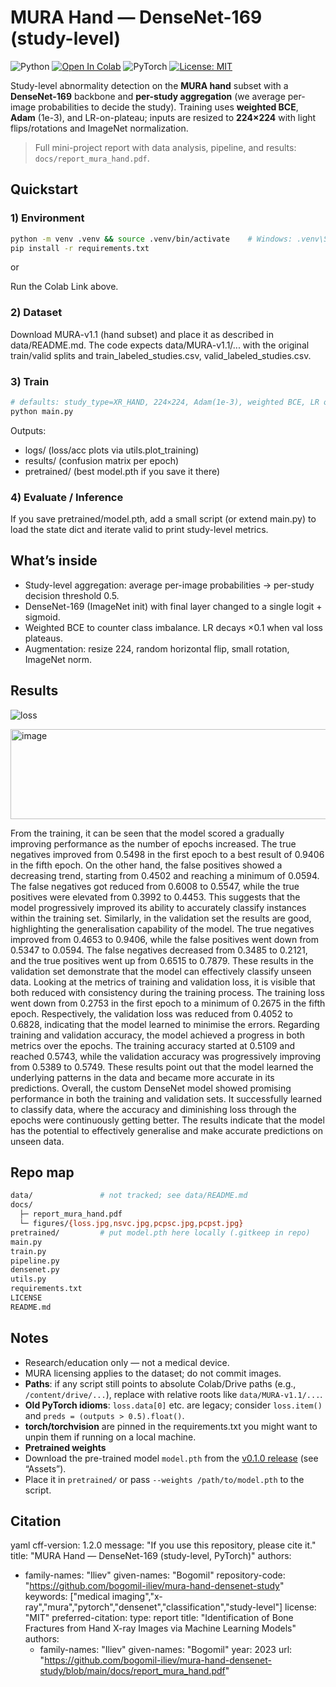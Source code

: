# MURA Hand — DenseNet-169 (study-level)

![Python](https://img.shields.io/badge/python-3.10+-informational)
[![Open In Colab](https://colab.research.google.com/assets/colab-badge.svg)](https://colab.research.google.com/github/bogomil-iliev/mura-hand-densenet-study/blob/main/notebooks/mura_hand_study_pipeline.ipynb)
![PyTorch](https://img.shields.io/badge/PyTorch-2.x-red)
[![License: MIT](https://img.shields.io/badge/License-MIT-green.svg)](LICENSE)

Study-level abnormality detection on the **MURA hand** subset with a **DenseNet-169** backbone and **per-study aggregation** (we average per-image probabilities to decide the study). Training uses **weighted BCE**, **Adam** (1e-3), and LR-on-plateau; inputs are resized to **224×224** with light flips/rotations and ImageNet normalization. 

> Full mini-project report with data analysis, pipeline, and results: `docs/report_mura_hand.pdf`.

## Quickstart

### 1) Environment

```bash
python -m venv .venv && source .venv/bin/activate    # Windows: .venv\Scripts\activate
pip install -r requirements.txt
```
or

Run the Colab Link above.

### 2) Dataset
Download MURA-v1.1 (hand subset) and place it as described in data/README.md.
The code expects data/MURA-v1.1/... with the original train/valid splits and train_labeled_studies.csv, valid_labeled_studies.csv.

### 3) Train
```bash
# defaults: study_type=XR_HAND, 224×224, Adam(1e-3), weighted BCE, LR on plateau
python main.py
```
Outputs:
  - logs/ (loss/acc plots via utils.plot_training)
  - results/ (confusion matrix per epoch)
  - pretrained/ (best model.pth if you save it there)

### 4) Evaluate / Inference
If you save pretrained/model.pth, add a small script (or extend main.py) to load the state dict and iterate valid to print study-level metrics.

## What’s inside
  - Study-level aggregation: average per-image probabilities → per-study decision threshold 0.5.
  - DenseNet-169 (ImageNet init) with final layer changed to a single logit + sigmoid.
  - Weighted BCE to counter class imbalance. LR decays ×0.1 when val loss plateaus.
  - Augmentation: resize 224, random horizontal flip, small rotation, ImageNet norm.

## Results
![loss](https://github.com/user-attachments/assets/749b3fcc-1b71-4c3f-9492-f7a15591aa9d)

<img width="1875" height="144" alt="image" src="https://github.com/user-attachments/assets/8235af27-f12c-48e2-8f58-8ec144f7c1de" />

From the training, it can be seen that the model scored a gradually improving performance as the number of epochs increased. The true negatives improved from 0.5498 in the first epoch to a best result of 0.9406 in the fifth epoch. On the other hand, the false positives showed a decreasing trend, starting from 0.4502 and reaching a minimum of 0.0594. The false negatives got reduced from 0.6008 to 0.5547, while the true positives were elevated from 0.3992 to 0.4453. This suggests that the model progressively improved its ability to accurately classify instances within the training set.
Similarly, in the validation set the results are good, highlighting the generalisation capability of the model. The true negatives improved from 0.4653 to 0.9406, while the false positives went down from 0.5347 to 0.0594. The false negatives decreased from 0.3485 to 0.2121, and the true positives went up from 0.6515 to 0.7879. These results in the validation set demonstrate that the model can effectively classify unseen data.
Looking at the metrics of training and validation loss, it is visible that both reduced with consistency during the training process. The training loss went down from 0.2753 in the first epoch to a minimum of 0.2675 in the fifth epoch. Respectively, the validation loss was reduced from 0.4052 to 0.6828, indicating that the model learned to minimise the errors.
Regarding training and validation accuracy, the model achieved a progress in both metrics over the epochs. The training accuracy started at 0.5109 and reached 0.5743, while the validation accuracy was progressively improving from 0.5389 to 0.5749. These results point out that the model learned the underlying patterns in the data and became more accurate in its predictions.
Overall, the custom DenseNet model showed promising performance in both the training and validation sets. It successfully learned to classify data, where the accuracy and diminishing loss through the epochs were continuously getting better. The results indicate that the model has the potential to effectively generalise and make accurate predictions on unseen data.

## Repo map
```bash
data/               # not tracked; see data/README.md
docs/
  ├─ report_mura_hand.pdf
  └─ figures/{loss.jpg,nsvc.jpg,pcpsc.jpg,pcpst.jpg}
pretrained/         # put model.pth here locally (.gitkeep in repo)
main.py
train.py
pipeline.py
densenet.py
utils.py
requirements.txt
LICENSE
README.md
```

## Notes
  - Research/education only — not a medical device.
  - MURA licensing applies to the dataset; do not commit images.
  - **Paths**: if any script still points to absolute Colab/Drive paths (e.g., `/content/drive/...`), replace with relative roots like `data/MURA-v1.1/...`. 
  - **Old PyTorch idioms**: `loss.data[0]` etc. are legacy; consider `loss.item()` and `preds = (outputs > 0.5).float()`.
  - **torch/torchvision** are pinned in the requirements.txt you might want to unpin them if running on a local machine.
  - **Pretrained weights**
  - Download the pre-trained model `model.pth` from the [v0.1.0 release](../../releases/tag/v0.1.0) (see “Assets”).
  - Place it in `pretrained/` or pass `--weights /path/to/model.pth` to the script.
  

## Citation
yaml
cff-version: 1.2.0
message: "If you use this repository, please cite it."
title: "MURA Hand — DenseNet-169 (study-level, PyTorch)"
authors:
  - family-names: "Iliev"
    given-names: "Bogomil"
repository-code: "https://github.com/bogomil-iliev/mura-hand-densenet-study"
keywords: ["medical imaging","x-ray","mura","pytorch","densenet","classification","study-level"]
license: "MIT"
preferred-citation:
  type: report
  title: "Identification of Bone Fractures from Hand X-ray Images via Machine Learning Models"
  authors:
    - family-names: "Iliev"
      given-names: "Bogomil"
  year: 2023
  url: "https://github.com/bogomil-iliev/mura-hand-densenet-study/blob/main/docs/report_mura_hand.pdf"


